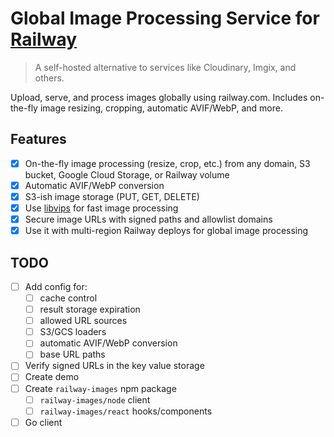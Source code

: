# Global Image Processing Service for [Railway](https://railway.com)

> A self-hosted alternative to services like Cloudinary, Imgix, and others.

Upload, serve, and process images globally using railway.com. Includes on-the-fly image resizing, cropping, automatic AVIF/WebP, and more.

## Features

- [x] On-the-fly image processing (resize, crop, etc.) from any domain, S3 bucket, Google Cloud Storage, or Railway volume
- [x] Automatic AVIF/WebP conversion
- [x] S3-ish image storage (PUT, GET, DELETE)
- [x] Use [libvips](https://libvips.github.io/libvips/) for fast image processing
- [x] Secure image URLs with signed paths and allowlist domains
- [x] Use it with multi-region Railway deploys for global image processing

## TODO

- [ ] Add config for:
  - [ ] cache control
  - [ ] result storage expiration
  - [ ] allowed URL sources
  - [ ] S3/GCS loaders
  - [ ] automatic AVIF/WebP conversion
  - [ ] base URL paths
- [ ] Verify signed URLs in the key value storage
- [ ] Create demo
- [ ] Create `railway-images` npm package
  - [ ] `railway-images/node` client
  - [ ] `railway-images/react` hooks/components
- [ ] Go client
